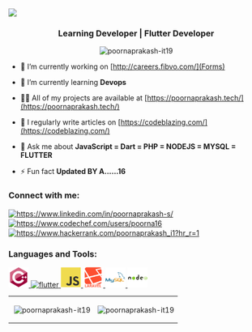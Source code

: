 <img align="center" src="https://raw.githubusercontent.com/poornaprakash-it19/poornaprakash-it19/main/banner.png">
<h3 align="center">Learning Developer | Flutter Developer</h3>

<p align="center"> <img src="https://komarev.com/ghpvc/?username=poornaprakash-it19&label=Profile%20views&color=0e75b6&style=flat" alt="poornaprakash-it19" /> </p>

- 🔭 I’m currently working on [http://careers.fibvo.com/](Forms)

- 🌱 I’m currently learning **Devops**

- 👨‍💻 All of my projects are available at [https://poornaprakash.tech/](https://poornaprakash.tech/)

- 📝 I regularly write articles on [https://codeblazing.com/](https://codeblazing.com/)

- 💬 Ask me about **JavaScript = Dart = PHP = NODEJS = MYSQL = FLUTTER**

- ⚡ Fun fact **Updated BY A......16**

<h3 align="left">Connect with me:</h3>
<p align="left">
<a href="https://linkedin.com/in/https://www.linkedin.com/in/poornaprakash-s/" target="blank"><img align="center" src="https://raw.githubusercontent.com/rahuldkjain/github-profile-readme-generator/master/src/images/icons/Social/linked-in-alt.svg" alt="https://www.linkedin.com/in/poornaprakash-s/" height="30" width="40" /></a>
<a href="https://www.codechef.com/users/https://www.codechef.com/users/poorna16" target="blank"><img align="center" src="https://cdn.jsdelivr.net/npm/simple-icons@3.1.0/icons/codechef.svg" alt="https://www.codechef.com/users/poorna16" height="30" width="40" /></a>
<a href="https://www.hackerrank.com/https://www.hackerrank.com/poornaprakash_i1?hr_r=1" target="blank"><img align="center" src="https://raw.githubusercontent.com/rahuldkjain/github-profile-readme-generator/master/src/images/icons/Social/hackerrank.svg" alt="https://www.hackerrank.com/poornaprakash_i1?hr_r=1" height="30" width="40" /></a>
</p>

<h3 align="left">Languages and Tools:</h3>
<p align="left"> <a href="https://www.w3schools.com/cpp/" target="_blank" rel="noreferrer"> <img src="https://raw.githubusercontent.com/devicons/devicon/master/icons/cplusplus/cplusplus-original.svg" alt="cplusplus" width="40" height="40"/> </a> <a href="https://flutter.dev" target="_blank" rel="noreferrer"> <img src="https://www.vectorlogo.zone/logos/flutterio/flutterio-icon.svg" alt="flutter" width="40" height="40"/> </a> <a href="https://developer.mozilla.org/en-US/docs/Web/JavaScript" target="_blank" rel="noreferrer"> <img src="https://raw.githubusercontent.com/devicons/devicon/master/icons/javascript/javascript-original.svg" alt="javascript" width="40" height="40"/> </a> <a href="https://laravel.com/" target="_blank" rel="noreferrer"> <img src="https://raw.githubusercontent.com/devicons/devicon/master/icons/laravel/laravel-plain-wordmark.svg" alt="laravel" width="40" height="40"/> </a> <a href="https://www.mysql.com/" target="_blank" rel="noreferrer"> <img src="https://raw.githubusercontent.com/devicons/devicon/master/icons/mysql/mysql-original-wordmark.svg" alt="mysql" width="40" height="40"/> </a> <a href="https://nodejs.org" target="_blank" rel="noreferrer"> <img src="https://raw.githubusercontent.com/devicons/devicon/master/icons/nodejs/nodejs-original-wordmark.svg" alt="nodejs" width="40" height="40"/> </a> </p>



<table>
  
  <tr>
    <td><p>&nbsp;<img align="center" src="https://github-readme-stats.vercel.app/api?username=poornaprakash-it19&show_icons=true&locale=en" alt="poornaprakash-it19" /></p></td>
    <td><p><img align="center" src="https://github-readme-stats.vercel.app/api/top-langs?username=poornaprakash-it19&show_icons=true&locale=en&layout=compact" alt="poornaprakash-it19" /></p></td>
   
  </tr>
 </table>


